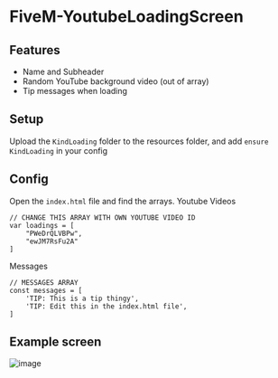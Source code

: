 # FiveM-YoutubeLoadingScreen

## Features
- Name and Subheader
- Random YouTube background video (out of array)
- Tip messages when loading

## Setup
Upload the ``KindLoading`` folder to the resources folder, and add ``ensure KindLoading`` in your config
## Config
Open the ```index.html``` file and find the arrays.
Youtube Videos
```
// CHANGE THIS ARRAY WITH OWN YOUTUBE VIDEO ID
var loadings = [
    "PWeDrQLVBPw", 
    "ewJM7RsFu2A"
]
```
Messages
```
// MESSAGES ARRAY
const messages = [
    'TIP: This is a tip thingy',
    'TIP: Edit this in the index.html file',
]
```

## Example screen
![image](https://user-images.githubusercontent.com/40148297/185997887-b501ec64-9595-42d7-ac04-eb6899c6f18c.png)
